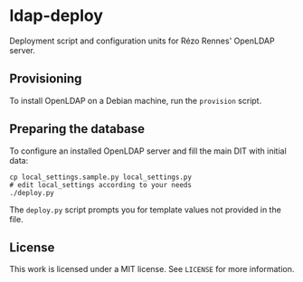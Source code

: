 ldap-deploy
===========

Deployment script and configuration units for Rézo Rennes' OpenLDAP server.

Provisioning
------------

To install OpenLDAP on a Debian machine, run the `provision` script.

Preparing the database
----------------------

To configure an installed OpenLDAP server and fill the main DIT with initial
data:

    cp local_settings.sample.py local_settings.py
    # edit local_settings according to your needs
    ./deploy.py

The `deploy.py` script prompts you for template values not provided in the
file.

License
-------

This work is licensed under a MIT license.  See `LICENSE` for more information.

